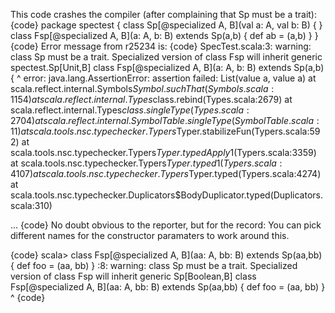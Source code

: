 This code crashes the compiler (after complaining that Sp must be a trait):
{code}
package spectest {
  class Sp[@specialized A, B](val a: A, val b: B) { }
  class Fsp[@specialized A, B](a: A, b: B) extends Sp(a,b) {
    def ab = (a,b)
  }
}
{code}
Error message from r25234 is:
{code}
SpecTest.scala:3: warning: class Sp must be a trait. Specialized version of class Fsp will inherit generic spectest.Sp[Unit,B]
  class Fsp[@specialized A, B](a: A, b: B) extends Sp(a,b) {
        ^
error: java.lang.AssertionError: assertion failed: List(value a, value a)
	at scala.reflect.internal.Symbols$Symbol.suchThat(Symbols.scala:1154)
	at scala.reflect.internal.Types$class.rebind(Types.scala:2679)
	at scala.reflect.internal.Types$class.singleType(Types.scala:2704)
	at scala.reflect.internal.SymbolTable.singleType(SymbolTable.scala:11)
	at scala.tools.nsc.typechecker.Typers$Typer.stabilizeFun(Typers.scala:592)
	at scala.tools.nsc.typechecker.Typers$Typer.typedApply$1(Typers.scala:3359)
	at scala.tools.nsc.typechecker.Typers$Typer.typed1(Typers.scala:4107)
	at scala.tools.nsc.typechecker.Typers$Typer.typed(Typers.scala:4274)
	at scala.tools.nsc.typechecker.Duplicators$BodyDuplicator.typed(Duplicators.scala:310)

...
{code}
No doubt obvious to the reporter, but for the record: You can pick different names for the constructor paramaters to work around this.

{code}
scala> class Fsp[@specialized A, B](aa: A, bb: B) extends Sp(aa,bb) { def foo = (aa, bb) }
<console>:8: warning: class Sp must be a trait. Specialized version of class Fsp will inherit generic Sp[Boolean,B]
       class Fsp[@specialized A, B](aa: A, bb: B) extends Sp(aa,bb) { def foo = (aa, bb) }
             ^
{code}
